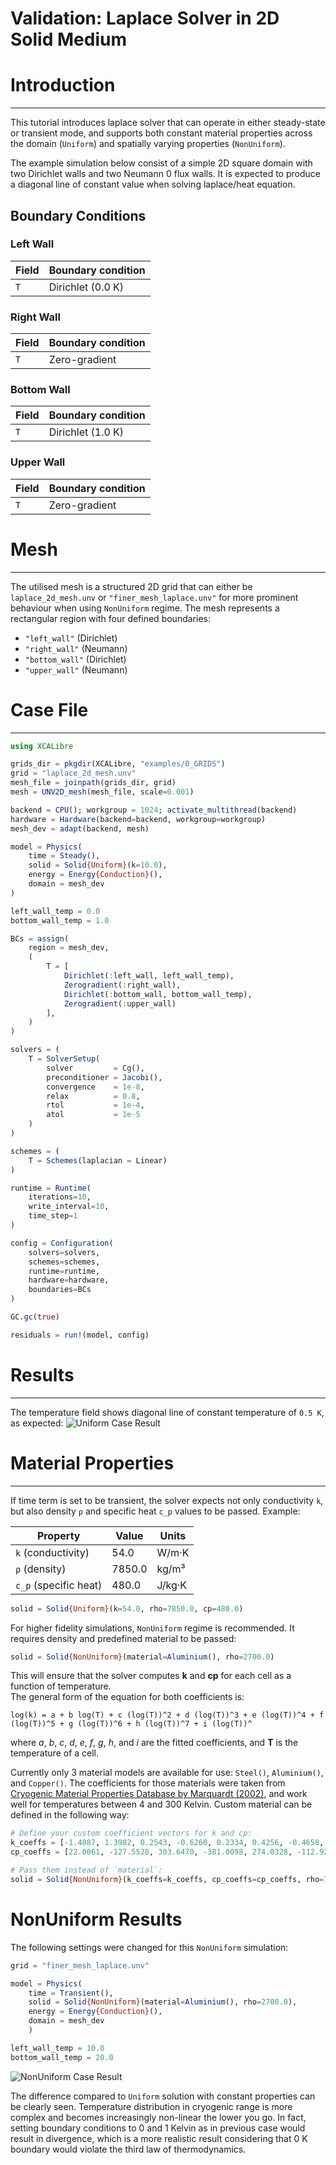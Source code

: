 # Validation: Laplace Solver in 2D Solid Medium

# Introduction
---
This tutorial introduces laplace solver that can operate in either steady-state or transient mode, and supports both constant material properties across the domain (`Uniform`) and spatially varying properties (`NonUniform`).

The example simulation below consist of a simple 2D square domain with two Dirichlet walls and two Neumann 0 flux walls. It is expected to produce a diagonal line of constant value when solving laplace/heat equation.
## Boundary Conditions

### Left Wall

| Field | Boundary condition |
| ----- | ------------------ |
| `T`   | Dirichlet (0.0 K) |

### Right Wall

| Field | Boundary condition |
| ----- | ------------------ |
| `T`   | Zero-gradient       |

### Bottom Wall

| Field | Boundary condition |
| ----- | ------------------ |
| `T`   | Dirichlet (1.0 K) |

### Upper Wall

| Field | Boundary condition |
| ----- | ------------------ |
| `T`   | Zero-gradient       |

# Mesh
---

The utilised mesh is a structured 2D grid that can either be `laplace_2d_mesh.unv` or `"finer_mesh_laplace.unv"` for more prominent behaviour when using `NonUniform` regime. The mesh represents a rectangular region with four defined boundaries:

- `"left_wall"` (Dirichlet)
- `"right_wall"` (Neumann)
- `"bottom_wall"` (Dirichlet)
- `"upper_wall"` (Neumann)

# Case File
---

```julia
using XCALibre

grids_dir = pkgdir(XCALibre, "examples/0_GRIDS")
grid = "laplace_2d_mesh.unv"
mesh_file = joinpath(grids_dir, grid)
mesh = UNV2D_mesh(mesh_file, scale=0.001)

backend = CPU(); workgroup = 1024; activate_multithread(backend)
hardware = Hardware(backend=backend, workgroup=workgroup)
mesh_dev = adapt(backend, mesh)

model = Physics(
    time = Steady(),
    solid = Solid{Uniform}(k=10.0),
    energy = Energy{Conduction}(),
    domain = mesh_dev
)

left_wall_temp = 0.0
bottom_wall_temp = 1.0

BCs = assign(
    region = mesh_dev,
    (
        T = [     
            Dirichlet(:left_wall, left_wall_temp),
            Zerogradient(:right_wall),
            Dirichlet(:bottom_wall, bottom_wall_temp),
            Zerogradient(:upper_wall)
        ],
    )
)

solvers = (
    T = SolverSetup(
        solver         = Cg(),
        preconditioner = Jacobi(),
        convergence    = 1e-8,
        relax          = 0.8,
        rtol           = 1e-4,
        atol           = 1e-5
    )
)

schemes = (
    T = Schemes(laplacian = Linear)
)

runtime = Runtime(
    iterations=10,
    write_interval=10,
    time_step=1
)

config = Configuration(
    solvers=solvers,
    schemes=schemes,
    runtime=runtime,
    hardware=hardware,
    boundaries=BCs
)

GC.gc(true)

residuals = run!(model, config)

```
# Results
---

The temperature field shows diagonal line of constant temperature of `0.5 K`, as expected:
![Uniform Case Result](figures/06/uniform.png)

# Material Properties
---
If time term is set to be transient, the solver expects not only conductivity `k`, but also density `ρ` and specific heat `c_p` values to be passed. Example:


| Property       | Value     | Units         |
|----------------|-----------|---------------|
| `k` (conductivity) | 54.0      | W/m·K         |
| `ρ` (density)      | 7850.0    | kg/m³         |
| `c_p` (specific heat) | 480.0     | J/kg·K        |


```julia
solid = Solid{Uniform}(k=54.0, rho=7850.0, cp=480.0)
```

For higher fidelity simulations, `NonUniform` regime is recommended. It requires density and predefined material to be passed:
```julia
solid = Solid{NonUniform}(material=Aluminium(), rho=2700.0)
```
This will ensure that the solver computes **k** and **cp** for each cell as a function of temperature.  
The general form of the equation for both coefficients is:

``log(k) = a + b log(T) + c (log(T))^2 + d (log(T))^3 + e (log(T))^4 + f (log(T))^5 + g (log(T))^6 + h (log(T))^7 + i (log(T))^``

where *a*, *b*, *c*, *d*, *e*, *f*, *g*, *h*, and *i* are the fitted coefficients, and **T** is the temperature of a cell.

Currently only 3 material models are available for use: `Steel()`, `Aluminium()`, and `Copper()`. The coefficients for those materials were taken from [Cryogenic Material Properties Database by Marquardt (2002)](https://www.researchgate.net/publication/226513158_Cryogenic_Material_Properties_Database), and work well for temperatures between 4 and 300 Kelvin.
Custom material can be defined in the following way:
```julia
# Define your custom coefficient vectors for k and cp:
k_coeffs = [-1.4087, 1.3982, 0.2543, -0.6260, 0.2334, 0.4256, -0.4658, 0.1650, -0.0199]
cp_coeffs = [22.0061, -127.5528, 303.6470, -381.0098, 274.0328, -112.9212, 24.7593, -2.239153, 0.0]

# Pass them instead of `material`:
solid = Solid{NonUniform}(k_coeffs=k_coeffs, cp_coeffs=cp_coeffs, rho=7850.0),
```


# NonUniform Results

The following settings were changed for this `NonUniform` simulation:
```julia
grid = "finer_mesh_laplace.unv"

model = Physics(
    time = Transient(),
    solid = Solid{NonUniform}(material=Aluminium(), rho=2700.0),
    energy = Energy{Conduction}(),
    domain = mesh_dev
    )

left_wall_temp = 10.0
bottom_wall_temp = 20.0
```

![NonUniform Case Result](figures/06/nonuniform.png)

The difference compared to `Uniform` solution with constant properties can be clearly seen. Temperature distribution in cryogenic range is more complex and becomes increasingly non-linear the lower you go. In fact, setting boundary conditions to 0 and 1 Kelvin as in previous case would result in divergence, which is a more realistic result considering that 0 K boundary would violate the third law of thermodynamics.